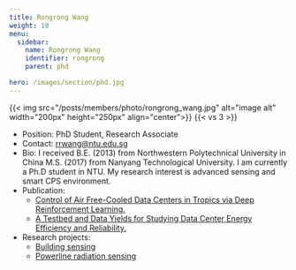 ```yaml
---
title: Rongrong Wang
weight: 18
menu:
  sidebar:
    name: Rongrong Wang
    identifier: rongrong
    parent: phd

hero: /images/section/phd.jpg
---
```

{{< img src="/posts/members/photo/rongrong_wang.jpg" alt="image alt" width="200px" height="250px" align="center">}}
{{< vs 3 >}}

- Position: PhD Student, Research Associate
- Contact: rrwang@ntu.edu.sg
- Bio: I received B.E. (2013) from Northwestern Polytechnical University in China M.S. (2017) from Nanyang Technological University. I am currently a Ph.D student in NTU. My research interest is advanced sensing and smart CPS environment.
- Publication:
  - [Control of Air Free-Cooled Data Centers in Tropics via Deep Reinforcement Learning.](https://personal.ntu.edu.sg/tanrui/pub/TDC-buildsys.pdf)
  - [A Testbed and Data Yields for Studying Data Center Energy Efficiency and Reliability.](https://personal.ntu.edu.sg/tanrui/pub/DATA2018.pdf)
- Research projects:
  - [Building sensing](research/building/)
  - [Powerline radiation sensing](research/powerline/)
